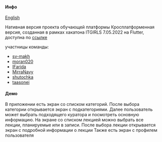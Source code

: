 #### Инфо

[English](https://github.com/taasonei/education_platform/blob/master/README.md)

Нативная версия проекта обучающей платформы
Кросплатформенная версия, созданная в рамках хакатона ITGIRLS 7.05.2022 на Flutter, доступна по [ссылке](https://github.com/sv-makh/team15)

участницы команды:
- [sv-makh](https://github.com/sv-makh)
- [moran020](https://github.com/moran020)
- [IFarida](https://github.com/IFarida)
- [MirraNavy](https://github.com/MirraNavy)
- [shutochka](https://github.com/shutochka)
- [taasonei](https://github.com/taasonei)

#### Демо

В приложении есть экран со списком категорий. После выбора категории открывается экран с подкатегориями.
Далее пользователь может выбрать подходящего куратора и посмотреть основную информацию.
На экране со списком лекцией можно выбрать все лекции, планируемые или в записи.
После выбора лекции открывается экран с подробной информации о лекции
Также есть экран с профилем пользователя